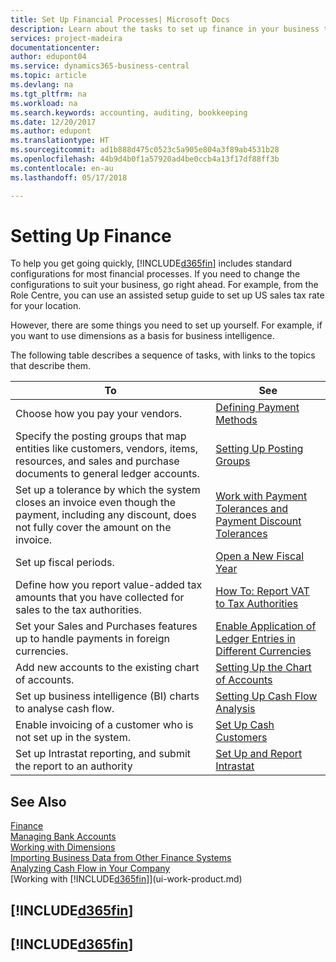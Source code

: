 ```yaml
---
title: Set Up Financial Processes| Microsoft Docs
description: Learn about the tasks to set up finance in your business to suit all your accounting, auditing, or bookkeeping needs.
services: project-madeira
documentationcenter: 
author: edupont04
ms.service: dynamics365-business-central
ms.topic: article
ms.devlang: na
ms.tgt_pltfrm: na
ms.workload: na
ms.search.keywords: accounting, auditing, bookkeeping
ms.date: 12/20/2017
ms.author: edupont
ms.translationtype: HT
ms.sourcegitcommit: ad1b888d475c0523c5a905e804a3f89ab4531b28
ms.openlocfilehash: 44b9d4b0f1a57920ad4be0ccb4a13f17df88ff3b
ms.contentlocale: en-au
ms.lasthandoff: 05/17/2018

---
```

# <a name="setting-up-finance"></a>Setting Up Finance
To help you get going quickly, [!INCLUDE[d365fin](includes/d365fin_md.md)] includes standard configurations for most financial processes. If you need to change the configurations to suit your business, go right ahead. For example, from the Role Centre, you can use an assisted setup guide to set up US sales tax rate for your location.  

However, there are some things you need to set up yourself. For example, if you want to use dimensions as a basis for business intelligence.  

The following table describes a sequence of tasks, with links to the topics that describe them.

| To | See |
| --- | --- |
| Choose how you pay your vendors. |[Defining Payment Methods](finance-payment-methods.md) |
| Specify the posting groups that map entities like customers, vendors, items, resources, and sales and purchase documents to general ledger accounts. |[Setting Up Posting Groups](finance-posting-groups.md)|
|Set up a tolerance by which the system closes an invoice even though the payment, including any discount, does not fully cover the amount on the invoice.|[Work with Payment Tolerances and Payment Discount Tolerances](finance-payment-tolerance-and-payment-discount-tolerance.md)|
| Set up fiscal periods. |[Open a New Fiscal Year](finance-how-open-new-fiscal-year.md) |
| Define how you report value-added tax amounts that you have collected for sales to the tax authorities. |[How To: Report VAT to Tax Authorities](finance-how-report-vat.md)|
| Set your Sales and Purchases features up to handle payments in foreign currencies.|[Enable Application of Ledger Entries in Different Currencies](finance-how-enable-application-ledger-entries-different-currencies.md)
| Add new accounts to the existing chart of accounts. |[Setting Up the Chart of Accounts](finance-setup-chart-accounts.md) |
| Set up business intelligence (BI) charts to analyse cash flow. |[Setting Up Cash Flow Analysis](finance-setup-cash-flow-analyses.md) |
|Enable invoicing of a customer who is not set up in the system.|[Set Up Cash Customers](finance-how-to-set-up-cash-customers.md)|
| Set up Intrastat reporting, and submit the report to an authority | [Set Up and Report Intrastat](finance-how-setup-report-intrastat.md)|

## <a name="see-also"></a>See Also
[Finance](finance.md)  
[Managing Bank Accounts](bank-manage-bank-accounts.md)  
[Working with Dimensions](finance-dimensions.md)  
[Importing Business Data from Other Finance Systems](across-import-data-configuration-packages.md)  
[Analyzing Cash Flow in Your Company](finance-analyze-cash-flow.md)  
[Working with [!INCLUDE[d365fin](includes/d365fin_md.md)]](ui-work-product.md)  

## [!INCLUDE[d365fin](includes/free_trial_md.md)]  
## [!INCLUDE[d365fin](includes/training_link_md.md)]

